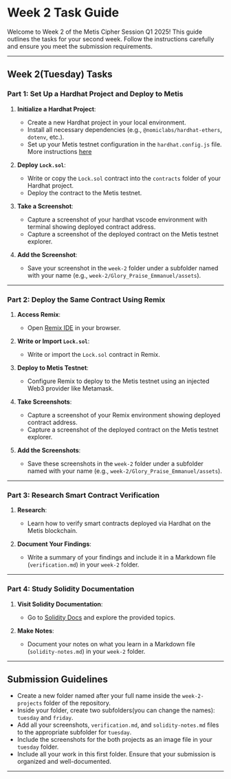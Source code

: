 # Week 2 Task Guide

Welcome to Week 2 of the Metis Cipher Session Q1 2025! This guide outlines the tasks for your second week. Follow the instructions carefully and ensure you meet the submission requirements.

---

## Week 2(Tuesday) Tasks

### Part 1: Set Up a Hardhat Project and Deploy to Metis

1. **Initialize a Hardhat Project**:
   - Create a new Hardhat project in your local environment.
   - Install all necessary dependencies (e.g., `@nomiclabs/hardhat-ethers`, `dotenv`, etc.).
   - Set up your Metis testnet configuration in the `hardhat.config.js` file.
   More instructions [here](https://hardhat.org/hardhat-runner/docs/getting-started#installation)

2. **Deploy `Lock.sol`**:
   - Write or copy the `Lock.sol` contract into the `contracts` folder of your Hardhat project.
   - Deploy the contract to the Metis testnet.

3. **Take a Screenshot**:
   - Capture a screenshot of your hardhat vscode environment with terminal showing deployed contract address.
   - Capture a screenshot of the deployed contract on the Metis testnet explorer.

4. **Add the Screenshot**:
   - Save your screenshot in the `week-2` folder under a subfolder named with your name (e.g., `week-2/Glory_Praise_Emmanuel/assets`).

---

### Part 2: Deploy the Same Contract Using Remix

1. **Access Remix**:
   - Open [Remix IDE](https://remix.ethereum.org/) in your browser.

2. **Write or Import `Lock.sol`**:
   - Write or import the `Lock.sol` contract in Remix.

3. **Deploy to Metis Testnet**:
   - Configure Remix to deploy to the Metis testnet using an injected Web3 provider like Metamask.

4. **Take Screenshots**:
   - Capture a screenshot of your Remix environment showing deployed contract address.
   - Capture a screenshot of the deployed contract on the Metis testnet explorer.

5. **Add the Screenshots**:
   - Save these screenshots in the `week-2` folder under a subfolder named with your name (e.g., `week-2/Glory_Praise_Emmanuel/assets`).

---

### Part 3: Research Smart Contract Verification

1. **Research**:
   - Learn how to verify smart contracts deployed via Hardhat on the Metis blockchain.

2. **Document Your Findings**:
   - Write a summary of your findings and include it in a Markdown file (`verification.md`) in your `week-2` folder.

---

### Part 4: Study Solidity Documentation

1. **Visit Solidity Documentation**:
   - Go to [Solidity Docs](https://docs.soliditylang.org/en/latest/) and explore the provided topics.

2. **Make Notes**:
   - Document your notes on what you learn in a Markdown file (`solidity-notes.md`) in your `week-2` folder.

---

## Submission Guidelines
- Create a new folder named after your full name inside the `week-2-projects` folder of the repository.
- Inside your folder, create two subfolders(you can change the names): `tuesday` and `friday`.
- Add all your screenshots, `verification.md`, and `solidity-notes.md` files to the appropriate subfolder for `tuesday`.
- Include the screenshots for the both projects as an image file in your `tuesday` folder.
- Include all your work in this first folder. Ensure that your submission is organized and well-documented.

---